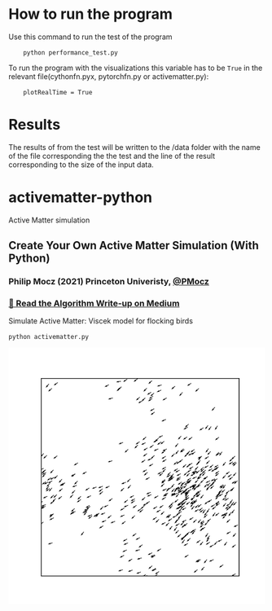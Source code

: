 # How to run the program
Use this command to run the test of the program
```
    python performance_test.py
```

To run the program with the visualizations this variable has to be ```True``` in the relevant file(cythonfn.pyx, pytorchfn.py or activematter.py):
```
    plotRealTime = True
```

# Results
The results of from the test will be written to the /data folder with the name of the file corresponding the the test and the line of the result corresponding to the size of the input data.

# activematter-python
Active Matter simulation

## Create Your Own Active Matter Simulation (With Python)

### Philip Mocz (2021) Princeton Univeristy, [@PMocz](https://twitter.com/PMocz)

### [📝 Read the Algorithm Write-up on Medium](https://medium.com/swlh/create-your-own-active-matter-simulation-with-python-76fce4a53b6f)

Simulate Active Matter: Viscek model for flocking birds


```
python activematter.py
```

![Simulation](./activematter.png)

